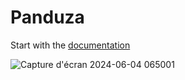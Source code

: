 # Panduza

Start with the [documentation](https://panduza.github.io/panduza-doc/)

![Capture d'écran 2024-06-04 065001](https://github.com/Panduza/.github/assets/1451383/1df82eaf-01c4-4b79-95e8-92e8a0d645c9)
